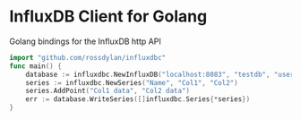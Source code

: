 InfluxDB Client for Golang
==========================

Golang bindings for the InfluxDB http API

``` go
import "github.com/rossdylan/influxdbc"
func main() {
    database := influxdbc.NewInfluxDB("localhost:8083", "testdb", "username", "password")
    series := influxdbc.NewSeries("Name", "Col1", "Col2")
    series.AddPoint("Col1 data", "Col2 data")
    err := database.WriteSeries([]influxdbc.Series{*series})
}
```

